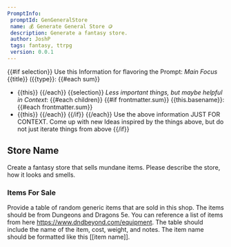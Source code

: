 ```yaml
---
PromptInfo:
 promptId: GenGeneralStore
 name: 💰 Generate General Store 🪙
 description: Generate a fantasy store.
 author: JoshP
 tags: fantasy, ttrpg
 version: 0.0.1
---
```


{{#if selection}}
Use this Information for flavoring the Prompt:
*Main Focus*
{{title}} ({{type}}:
{{#each sum}}
- {{this}}
{{/each}}
{{selection}}
*Less important things, but maybe helpful in Context*:
{{#each children}}
{{#if frontmatter.sum}}
{{this.basename}}:
{{#each frontmatter.sum}}
- {{this}}
{{/each}}
{{/if}}
{{/each}}
Use the above information JUST FOR CONTEXT. Come up with new Ideas inspired by the things above, but do not just iterate things from above
{{/if}}
## Store Name
Create a fantasy store that sells mundane items. Please describe the store, how it looks and smells. 

### Items For Sale
Provide a table of random generic items that are sold in this shop. The items should be from Dungeons and Dragons 5e. You can reference a list of items from here https://www.dndbeyond.com/equipment. The table should include the name of the item, cost, weight, and notes. The item name should be formatted like this [[item name]]. 
